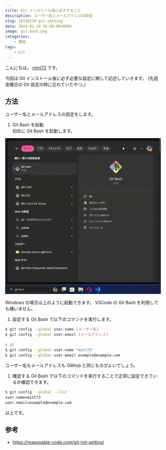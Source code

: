 ```yaml
---
title: Git インストール後に必ずすること
description: ユーザー名とメールアドレスの設定
slug: 20240219-git-setting
date: 2024-02-19 16:00:00+0900
image: git-bash.png
categories:
    - 開発
tags:
    - Git
---
```

こんにちは。
[mint73](https://github.com/mint73) です。

今回は Git インストール後に必ず必要な設定に関して記述していきます。
(先週金曜日の Git 設定の時に忘れていたやつ。)

## 方法
ユーザー名とメールアドレスの設定をします。

1. Git Bash を起動<br />
初めに Git Bash を起動します。

![Git Bash](git-bash.png)

Windows の場合は上のように起動できます。
VSCode の Git Bash を利用しても構いません。

1. 設定する
Git Bash で以下のコマンドを実行します。
```bash
$ git config --global user.name [ユーザー名]
$ git config --global user.email [メールアドレス]

# 例
$ git config --global user.name "mint73"
$ git config --global user.email example@example.com
```
ユーザー名もメールアドレスも GitHub と同じものがよいでしょう。

1. 確認する
Git Bash で以下のコマンドを実行することで正常に設定できているか確認できます。
```bash
$ git config --global --list
user.name=mint73
user.email=example@example.com
```

以上です。

## 参考
- https://reasonable-code.com/git-init-setting/
